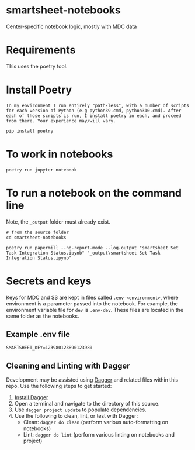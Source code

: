 # smartsheet-notebooks

Center-specific notebook logic, mostly with MDC data

# Requirements

This uses the poetry tool.

# Install Poetry

    In my environment I run entirely "path-less", with a number of scripts for each version of Python (e.g python39.cmd, python310.cmd). After each of those scripts is run, I install poetry in each, and proceed from there. Your experience may/will vary.

    pip install poetry

# To work in notebooks

    poetry run jupyter notebook

# To run a notebook on the command line

Note, the `_output` folder must already exist.

    # from the source folder
    cd smartsheet-notebooks
    
    poetry run papermill --no-report-mode --log-output "smartsheet Set Task Integration Status.ipynb" "_output\smartsheet Set Task Integration Status.ipynb" 

# Secrets and keys

Keys for MDC and SS are kept in files called `.env-<environment>`, where environment is a parameter passed into the notebook. For example, the environment variable file for `dev` is `.env-dev`. These files are located in the same folder as the notebooks.

## Example .env file

```
SMARTSHEET_KEY=123980123890123980
```

## Cleaning and Linting with Dagger

Development may be assisted using [Dagger](https://docs.dagger.io/) and related files within this repo. Use the following steps to get started:

1. [Install Dagger](https://docs.dagger.io/1200/local-dev)
1. Open a terminal and navigate to the directory of this source.
1. Use `dagger project update` to populate dependencies.
1. Use the following to clean, lint, or test with Dagger:
    - Clean: `dagger do clean` (perform various auto-formatting on notebooks)
    - Lint: `dagger do lint` (perform various linting on notebooks and project)
